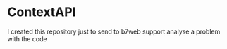 # ContextAPI
I created this repository just to send to b7web support analyse a problem with the code
